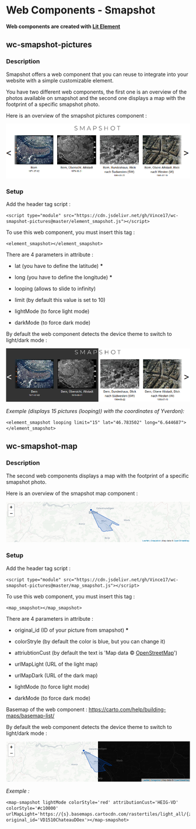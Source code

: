 # Web Components - Smapshot

**Web components are created with [Lit Element](https://lit.dev/)**

## wc-smapshot-pictures

### Description
  

Smapshot offers a web component that you can reuse to integrate into your website with a simple customizable element.
  

You have two different web components, the first one is an overview of the photos available on smapshot and the second one displays a map with the footprint of a specific smapshot photo.
  

Here is an overview of the smapshot pictures component :

![enter image description here](https://raw.githubusercontent.com/Vince17/wc-smapshot-pictures/master/screenshot.png)

### Setup


Add the header tag script :


	<script type="module" src="https://cdn.jsdelivr.net/gh/Vince17/wc-smapshot-pictures@master/element_smapshot.js"></script>
  

To use this web component, you must insert this tag :
  

	<element_smapshot></element_smapshot>


There are 4 parameters in attribute :

- lat (you have to define the latitude) **\***

- long (you have to define the longitude) **\***

- looping (allows to slide to infinity)

- limit (by default this value is set to 10)

- lightMode (to force light mode)

- darkMode (to force dark mode)
 

By default the web component detects the device theme to switch to light/dark mode :

![The dark mode](https://raw.githubusercontent.com/Vince17/wc-smapshot-pictures/master/screenshot_light_dark.png)

*Exemple (displays 15 pictures (looping)) with the coordinates of Yverdon):*


	<element_smapshot looping limit="15" lat="46.783502" long="6.644687"></element_smapshot>


## wc-smapshot-map

### Description

The second web components displays a map with the footprint of a specific smapshot photo.

Here is an overview of the smapshot map component :

![enter image description here](https://raw.githubusercontent.com/Vince17/wc-smapshot-pictures/master/screenshot_map.png)

### Setup


Add the header tag script : 


	<script type="module" src="https://cdn.jsdelivr.net/gh/Vince17/wc-smapshot-pictures@master/map_smapshot.js"></script>
 

To use this web component, you must insert this tag : 


	<map_smapshot></map_smapshot>
 

There are 4 parameters in attribute :

- original_id (ID of your picture from smapshot) **\***

- colorStryle (by default the color is blue, but you can change it)

- attriubtionCust (by default the text is 'Map data &copy;  <a  target="_blank"  href="https://www.openstreetmap.org/copyright">OpenStreetMap</a>')

- urlMapLight (URL of the light map)

- urlMapDark (URL of the dark map)

- lightMode (to force light mode)

- darkMode (to force dark mode)


Basemap of the web component : https://carto.com/help/building-maps/basemap-list/

By default the web component detects the device theme to switch to light/dark mode :

![The dark mode](https://raw.githubusercontent.com/Vince17/wc-smapshot-pictures/master/screenshot_map_light_dark.png)

*Exemple :*

	<map-smapshot lightMode colorStyle='red' attributionCust='HEIG-VD' colorStyle='#c10000' urlMapLight='https://{s}.basemaps.cartocdn.com/rastertiles/light_all/{z}/{x}/{y}.png' original_id='VD1510ChateauDOex'></map-smapshot>
